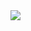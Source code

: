 <picture>
  <source
    <img height="180cm" srcset="https://github-readme-stats.vercel.app/api?username=rauldiasp&show_icons=true&theme=synthwave"
    media="(prefers-color-scheme: dark)"
  />
  <source
    srcset="https://github-readme-stats.vercel.app/api?username=rauldiasp&show_icons=true"
    media="(prefers-color-scheme: light), (prefers-color-scheme: no-preference)"
  />
  <img src="https://github-readme-stats.vercel.app/api?username=rauldiasp&show_icons=true" />
</picture>

##
